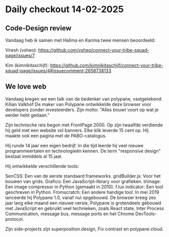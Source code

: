 # Daily checkout 14-02-2025

## Code-Design review


Vandaag heb ik samen met Halima en Karima twee mensen beoordeeld:

Viresh (vsheo):
https://github.com/vsheo/connect-your-tribe-squad-page/issues/7

Kim (kimnikitaschijf):
https://github.com/kimnikitaschijf/connect-your-tribe-squad-page/issues/4#issuecomment-2658738133

## We love web


Vandaag kregen we een talk van de bedenker van polypane, vastgetekend: Kilian Valkhof
De maker van Polypane ontwikkelde deze browser voor developers zonder investeerders. Zijn motto: "Alles bouwt voort op wat je eerder hebt gedaan."

Zijn technische reis begon met FrontPage 2000. Op zijn twaalfde verdiende hij geld met een website vol banners. Elke klik leverde 15 cent op. Hij maakte ook een pagina met de PABO-catalogus.

Hij runde 14 jaar een eigen bedrijf. In die tijd leerde hij veel nieuwe programmeertalen en technologieën kennen. De term "responsive design" bestaat inmiddels al 15 jaar.

Hij ontwikkelde verschillende tools:

SenCSS: Een van de eerste standaard frameworks.
gridBuilder.js: Voor het bouwen van grids.
Grafico: Een JavaScript-library voor grafieken.
trimage: Een image compressor in Python (gemaakt in 2010).
f.lux indicator: Een tool geschreven in Python.
Fromscratch: Een andere handige tool.
In mei 2019 lanceerde hij Polypane 1.0, vanaf nul opgebouwd. De browser kreeg zes jaar lang elke maand een nieuwe versie. Polypane is grotendeels gebouwd met JavaScript en gebruikt veel technieken, zoals React state, Inter Process Communication, message bus, message ports en het Chrome DevTools-protocol.

Zijn side-projects zijn superposition.design, Fix contrast en polypane.cloud.
